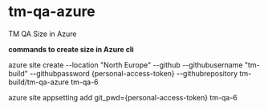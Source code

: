 # tm-qa-azure
TM QA Size in Azure

**commands to create size in Azure cli**

azure site create --location "North Europe" --github --githubusername "tm-build" --githubpassword {personal-access-token} --githubrepository tm-build/tm-qa-azure tm-qa-6 

azure site appsetting add git_pwd={personal-access-token} tm-qa-6

